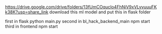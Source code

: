 https://drive.google.com/drive/folders/13fUmCOquclo4FhNiV9xVLyvuuuFKk38K?usp=share_link download this ml model and put this in flask folder

first in flask python main.py second in bl_hack_backend_main npm start third in frontend npm start
